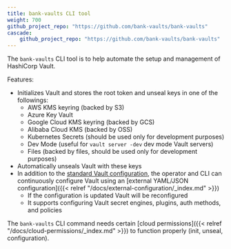 ```yaml
---
title: bank-vaults CLI tool
weight: 700
github_project_repo: "https://github.com/bank-vaults/bank-vaults"
cascade:
    github_project_repo: "https://github.com/bank-vaults/bank-vaults"
---
```


The `bank-vaults` CLI tool is to help automate the setup and management of HashiCorp Vault.

Features:

- Initializes Vault and stores the root token and unseal keys in one of the followings:
  - AWS KMS keyring (backed by S3)
  - Azure Key Vault
  - Google Cloud KMS keyring (backed by GCS)
  - Alibaba Cloud KMS (backed by OSS)
  - Kubernetes Secrets (should be used only for development purposes)
  - Dev Mode (useful for `vault server -dev` dev mode Vault servers)
  - Files (backed by files, should be used only for development purposes)
- Automatically unseals Vault with these keys
- In addition to the [standard Vault configuration](https://developer.hashicorp.com/vault/docs/configuration), the operator and CLI can continuously configure Vault using an [external YAML/JSON configuration]({{< relref "/docs/external-configuration/_index.md" >}})
  - If the configuration is updated Vault will be reconfigured
  - It supports configuring Vault secret engines, plugins, auth methods, and policies

The `bank-vaults` CLI command needs certain [cloud permissions]({{< relref "/docs/cloud-permissions/_index.md" >}}) to function properly (init, unseal, configuration).
